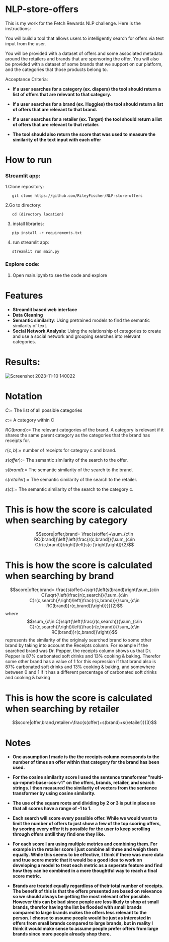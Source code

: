 # NLP-store-offers
This is my work for the Fetch Rewards NLP challenge. Here is the instructions:

You will build a tool that allows users to intelligently search for offers via text input from the user.

You will be provided with a dataset of offers and some associated metadata around the retailers and brands that are sponsoring the offer. You will also be provided with a dataset of some brands that we support on our platform, and the categories that those products belong to.

Acceptance Criteria:

- **If a user searches for a category (ex. diapers) the tool should return a list of offers that are relevant to that category.**

- **If a user searches for a brand (ex. Huggies) the tool should return a list of offers that are relevant to that brand.**

- **If a user searches for a retailer (ex. Target) the tool should return a list of offers that are relevant to that retailer.**

- **The tool should also return the score that was used to measure the similarity of the text input with each offer**




# How to run 


### Streamlit app:
1.Clone repository:
```
   git clone https://github.com/RileyFischer/NLP-store-offers
   ```
2.Go to directory:
```
   cd (directory location)
   ```
3. install libraries:
```
   pip install -r requirements.txt
   ```
4. run streamlit app:
```
   streamlit run main.py
   ```
### Explore code:
1. Open main.ipynb to see the code and explore

# Features

- **Streamlit based web interface**
- **Data Cleaning**
- **Semantic similarity**: Using pretrained models to find the semantic similarity of text.
- **Social Network Analysis**: Using the relationship of categories to create and use a social network and grouping searches into relevant categories.

# Results:


  ![Screenshot 2023-11-10 140022](https://github.com/RileyFischer/NLP-store-offers/assets/55674235/f134411d-5caf-4d9e-a2a9-8064398cf11b)


# Notation
$C:=$ The list of all possible categories

$c:=$ A category within C

$RC(brand):=$ The relevant categories of the brand. A category is relevant if it shares the same parent category as the categories that the brand has receipts for.

$r(c,b):=$ number of receipts for categroy c and brand.

$s(offer):=$ The semantic similarity of the search to the offer.

$s(brand):=$ The semantic similarity of the search to the brand.

$s(retailer):=$ The semantic similarity of the search to the retailer.

$s(c):=$ The semantic similarity of the search to the category c.
    
    
# This is how the score is calculated when searching by category
    
$$score|offer,brand= \frac{s(offer)+\sum_{c\in RC(brand)}\left[\left(\frac{r(c,brand)}{\sum_{c\in C}r(c,brand)}\right)\left(s(c
)\right)\right]}{2}$$
    
# This is how the score is calculated when searching by brand
    
$$score|offer,brand= \frac{s(offer)+\sqrt{\left(s(brand)\right)\sum_{c\in C}\sqrt{\left(\frac{r(c,search)}{\sum_{c\in C}r(c,search)}\right)\left(\frac{r(c,brand)}{\sum_{c\in RC(brand)}r(c,brand)}\right)}}}{2}$$
where
$$\sum_{c\in C}\sqrt{\left(\frac{r(c,search)}{\sum_{c\in C}r(c,search)}\right)\left(\frac{r(c,brand)}{\sum_{c\in RC(brand)}r(c,brand)}\right)}$$
represents the similarity of the originaly searched brand to some other brand by taking into account the Receipts column. For example if the searched brand was Dr. Pepper, the receipts column shows us that Dr. Pepper is 87% carbonated soft drinks and 13% cooking & baking. Therefor some other brand has a value of 1 for this expression if that brand also is 87% carbonated soft drinks and 13% cooking & baking, and somewhere between 0 and 1 if it has a different percentage of carbonated soft drinks and cooking & baking
    
    
# This is how the score is calculated when searching by retailer
$$score|offer,brand,retailer=\frac{s(offer)+s(brand)+s(retailer)}{3}$$
    

# Notes
- **One assumption I made is the the receipts column coresponds to the number of times an offer within that category for the brand has been used.**

- **For the cosine similarity score I used the sentence transformer \"multi-qa-mpnet-base-cos-v1\" on the offers, brands, retailer, and search strings. I then measured the similarity of vectors from the sentence transformer by using cosine similarity.**

- **The use of the square roots and dividing by 2 or 3 is put in place so that all scores have a range of -1 to 1.**

- **Each search will score every possible offer. While we would want to limit the number of offers to just show a few of the top scoring offers, by scoring every offer it is possible for the user to keep scrolling through offers untill they find one they like.**

- **For each score I am using multiple metrics and combining them. For example in the retailer score I just combine all three and weigh them equally. While this seems to be effective, I think if there was more data and true score metric that it would be a good idea to work on developing a model to treat each metric as a seperate feature and find how they can be combined in a more thoughtful way to reach a final score metric.**
  
- **Brands are treated equally regardless of their total number of receipts. The benefit of this is that the offers presented are based on relevance so we should always be getting the most relevant offer possible. However this can be bad since people are less likely to shop at small brands, therefor having the list be flooded with small brands compared to large brands makes the offers less relevant to the person. I choose to assume people would be just as interested in offers from small brands compared to large brands, but in reality I think it would make sense to assume people prefer offers from large brands since more people already shop there.**
